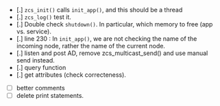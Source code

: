 - [.] `zcs_init()` calls `init_app()`, and this should be a thread
- [.] `zcs_log()` test it.
- [.] Double check `shutdown()`. In particular, which memory to free (app vs. service).
- [.] line 230 : In `init_app()`, we are not checking the name of the incoming node, rather the name of the current node.
- [.] listen and post AD, remove zcs_multicast_send() and use manual send instead.
- [.] query function
- [.] get attributes (check correcteness).
- [ ] better comments
- [ ] delete print statements.
